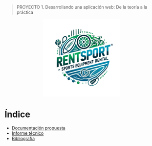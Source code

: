 > PROYECTO 1. Desarrollando una aplicación web: De la teoría a la práctica

<div style="text-align: center;">
    <img src="RentSport.png" alt="Logotipo RentSports" width="50%"/>
</div>

# Índice
- [Documentación propuesta](documentacion_propuesta.md)
- [Informe técnico](informe_tecnico.md)
- [Bibliografia](bibliografia.md)
